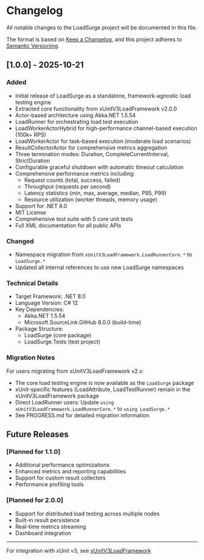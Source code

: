 # Changelog

All notable changes to the LoadSurge project will be documented in this file.

The format is based on [Keep a Changelog](https://keepachangelog.com/en/1.0.0/),
and this project adheres to [Semantic Versioning](https://semver.org/spec/v2.0.0.html).

## [1.0.0] - 2025-10-21

### Added
- Initial release of LoadSurge as a standalone, framework-agnostic load testing engine
- Extracted core functionality from xUnitV3LoadFramework v2.0.0
- Actor-based architecture using Akka.NET 1.5.54
- LoadRunner for orchestrating load test execution
- LoadWorkerActorHybrid for high-performance channel-based execution (100k+ RPS)
- LoadWorkerActor for task-based execution (moderate load scenarios)
- ResultCollectorActor for comprehensive metrics aggregation
- Three termination modes: Duration, CompleteCurrentInterval, StrictDuration
- Configurable graceful shutdown with automatic timeout calculation
- Comprehensive performance metrics including:
  - Request counts (total, success, failed)
  - Throughput (requests per second)
  - Latency statistics (min, max, average, median, P95, P99)
  - Resource utilization (worker threads, memory usage)
- Support for .NET 8.0
- MIT License
- Comprehensive test suite with 5 core unit tests
- Full XML documentation for all public APIs

### Changed
- Namespace migration from `xUnitV3LoadFramework.LoadRunnerCore.*` to `LoadSurge.*`
- Updated all internal references to use new LoadSurge namespaces

### Technical Details
- Target Framework: .NET 8.0
- Language Version: C# 12
- Key Dependencies:
  - Akka.NET 1.5.54
  - Microsoft.SourceLink.GitHub 8.0.0 (build-time)
- Package Structure:
  - LoadSurge (core package)
  - LoadSurge.Tests (test project)

### Migration Notes
For users migrating from xUnitV3LoadFramework v2.x:
- The core load testing engine is now available as the `LoadSurge` package
- xUnit-specific features (LoadAttribute, LoadTestRunner) remain in the xUnitV3LoadFramework package
- Direct LoadRunner users: Update `using xUnitV3LoadFramework.LoadRunnerCore.*` to `using LoadSurge.*`
- See PROGRESS.md for detailed migration information

## Future Releases

### [Planned for 1.1.0]
- Additional performance optimizations
- Enhanced metrics and reporting capabilities
- Support for custom result collectors
- Performance profiling tools

### [Planned for 2.0.0]
- Support for distributed load testing across multiple nodes
- Built-in result persistence
- Real-time metrics streaming
- Dashboard integration

---

For integration with xUnit v3, see [xUnitV3LoadFramework](https://github.com/mrviduus/xUnitV3LoadFramework)

